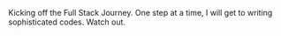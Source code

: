 Kicking off the Full Stack Journey. One step at a time, I will get to writing sophisticated codes. Watch out.
